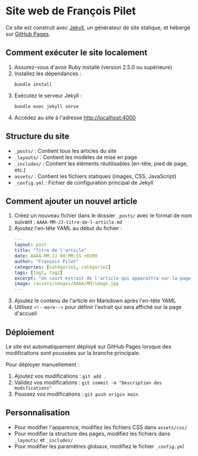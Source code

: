 # Site web de François Pilet

Ce site est construit avec [Jekyll](https://jekyllrb.com/), un générateur de site statique, et hébergé sur [GitHub Pages](https://pages.github.com/).

## Comment exécuter le site localement

1. Assurez-vous d'avoir Ruby installé (version 2.5.0 ou supérieure)
2. Installez les dépendances :
   ```
   bundle install
   ```
3. Exécutez le serveur Jekyll :
   ```
   bundle exec jekyll serve
   ```
4. Accédez au site à l'adresse [http://localhost:4000](http://localhost:4000)

## Structure du site

- `_posts/` : Contient tous les articles du site
- `_layouts/` : Contient les modèles de mise en page
- `_includes/` : Contient les éléments réutilisables (en-tête, pied de page, etc.)
- `assets/` : Contient les fichiers statiques (images, CSS, JavaScript)
- `_config.yml` : Fichier de configuration principal de Jekyll

## Comment ajouter un nouvel article

1. Créez un nouveau fichier dans le dossier `_posts/` avec le format de nom suivant : `AAAA-MM-JJ-titre-de-l-article.md`
2. Ajoutez l'en-tête YAML au début du fichier :
   ```yaml
   ---
   layout: post
   title: "Titre de l'article"
   date: AAAA-MM-JJ HH:MM:SS +0200
   author: "François Pilet"
   categories: [catégorie1, catégorie2]
   tags: [tag1, tag2]
   excerpt: "Un court extrait de l'article qui apparaîtra sur la page d'accueil."
   image: /assets/images/AAAA/MM/image.jpg
   ---
   ```
3. Ajoutez le contenu de l'article en Markdown après l'en-tête YAML
4. Utilisez `<!--more-->` pour définir l'extrait qui sera affiché sur la page d'accueil

## Déploiement

Le site est automatiquement déployé sur GitHub Pages lorsque des modifications sont poussées sur la branche principale.

Pour déployer manuellement :
1. Ajoutez vos modifications : `git add .`
2. Validez vos modifications : `git commit -m "Description des modifications"`
3. Poussez vos modifications : `git push origin main`

## Personnalisation

- Pour modifier l'apparence, modifiez les fichiers CSS dans `assets/css/`
- Pour modifier la structure des pages, modifiez les fichiers dans `_layouts/` et `_includes/`
- Pour modifier les paramètres globaux, modifiez le fichier `_config.yml`
